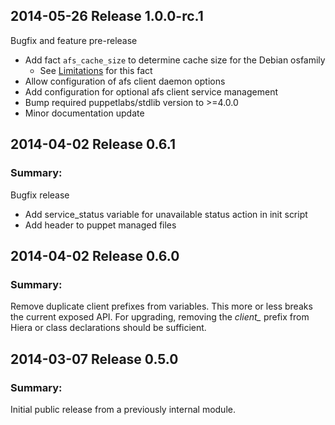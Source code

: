 ## 2014-05-26 Release 1.0.0-rc.1
Bugfix and feature pre-release
* Add fact `afs_cache_size` to determine cache size for the Debian osfamily
  * See [Limitations](README.md#limitations) for this fact
* Allow configuration of afs client daemon options
* Add configuration for optional afs client service management
* Bump required puppetlabs/stdlib version to >=4.0.0
* Minor documentation update

## 2014-04-02 Release 0.6.1
### Summary:
Bugfix release
* Add service_status variable for unavailable status action in init script
* Add header to puppet managed files

## 2014-04-02 Release 0.6.0
### Summary:
Remove duplicate client prefixes from variables. This more or less breaks
the current exposed API.
For upgrading, removing the *client_* prefix from Hiera or class declarations
should be sufficient.

## 2014-03-07 Release 0.5.0
### Summary:
Initial public release from a previously internal module.
